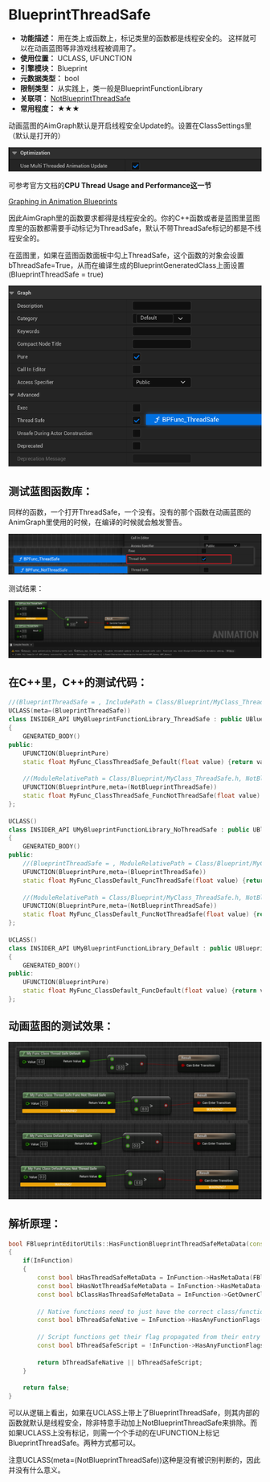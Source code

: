 ﻿# BlueprintThreadSafe

- **功能描述：** 用在类上或函数上，标记类里的函数都是线程安全的。
这样就可以在动画蓝图等非游戏线程被调用了。
- **使用位置：** UCLASS, UFUNCTION
- **引擎模块：** Blueprint
- **元数据类型：** bool
- **限制类型：** 从实践上，类一般是BlueprintFunctionLibrary
- **关联项：** [NotBlueprintThreadSafe](#Meta_Blueprint_NotBlueprintThreadSafe)
- **常用程度：** ★★★

动画蓝图的AimGraph默认是开启线程安全Update的。设置在ClassSettings里（默认是打开的）

![Untitled](Meta_Blueprint_BlueprintThreadSafe_Untitled.png)

可参考官方文档的**CPU Thread Usage and Performance这一节**

[Graphing in Animation Blueprints](https://docs.unrealengine.com/5.3/en-US/graphing-in-animation-blueprints-in-unreal-engine/#cputhreadusageandperformance)

因此AimGraph里的函数要求都得是线程安全的。你的C++函数或者是蓝图里蓝图库里的函数都需要手动标记为ThreadSafe，默认不带ThreadSafe标记的都是不线程安全的。

在蓝图里，如果在蓝图函数面板中勾上ThreadSafe，这个函数的对象会设置bThreadSafe=True，从而在编译生成的BlueprintGeneratedClass上面设置(BlueprintThreadSafe = true)

![Untitled](Meta_Blueprint_BlueprintThreadSafe_Untitled_1.png)

## 测试蓝图函数库：

同样的函数，一个打开ThreadSafe，一个没有。没有的那个函数在动画蓝图的AnimGraph里使用的时候，在编译的时候就会触发警告。

![Untitled](Meta_Blueprint_BlueprintThreadSafe_Untitled_2.png)

测试结果：

![Untitled](Meta_Blueprint_BlueprintThreadSafe_Untitled_3.png)

## 在C++里，C++的测试代码：

```cpp
//(BlueprintThreadSafe = , IncludePath = Class/Blueprint/MyClass_ThreadSafe.h, ModuleRelativePath = Class/Blueprint/MyClass_ThreadSafe.h)
UCLASS(meta=(BlueprintThreadSafe))
class INSIDER_API UMyBlueprintFunctionLibrary_ThreadSafe : public UBlueprintFunctionLibrary
{
	GENERATED_BODY()
public:
	UFUNCTION(BlueprintPure)
	static float MyFunc_ClassThreadSafe_Default(float value) {return value+100;}

	//(ModuleRelativePath = Class/Blueprint/MyClass_ThreadSafe.h, NotBlueprintThreadSafe = )
	UFUNCTION(BlueprintPure,meta=(NotBlueprintThreadSafe))
	static float MyFunc_ClassThreadSafe_FuncNotThreadSafe(float value) {return value+100;}
};

UCLASS()
class INSIDER_API UMyBlueprintFunctionLibrary_NoThreadSafe : public UBlueprintFunctionLibrary
{
	GENERATED_BODY()
public:
	//(BlueprintThreadSafe = , ModuleRelativePath = Class/Blueprint/MyClass_ThreadSafe.h)
	UFUNCTION(BlueprintPure,meta=(BlueprintThreadSafe))
	static float MyFunc_ClassDefault_FuncThreadSafe(float value) {return value+100;}

	//(ModuleRelativePath = Class/Blueprint/MyClass_ThreadSafe.h, NotBlueprintThreadSafe = )
	UFUNCTION(BlueprintPure,meta=(NotBlueprintThreadSafe))
	static float MyFunc_ClassDefault_FuncNotThreadSafe(float value) {return value+100;}
};

UCLASS()
class INSIDER_API UMyBlueprintFunctionLibrary_Default : public UBlueprintFunctionLibrary
{
	GENERATED_BODY()
public:
	UFUNCTION(BlueprintPure)
	static float MyFunc_ClassDefault_FuncDefault(float value) {return value+100;}
};
```

## 动画蓝图的测试效果：

![Untitled](Meta_Blueprint_BlueprintThreadSafe_Untitled_4.png)

## 解析原理：

```cpp
bool FBlueprintEditorUtils::HasFunctionBlueprintThreadSafeMetaData(const UFunction* InFunction)
{
	if(InFunction)
	{
		const bool bHasThreadSafeMetaData = InFunction->HasMetaData(FBlueprintMetadata::MD_ThreadSafe);
		const bool bHasNotThreadSafeMetaData = InFunction->HasMetaData(FBlueprintMetadata::MD_NotThreadSafe);
		const bool bClassHasThreadSafeMetaData = InFunction->GetOwnerClass() && InFunction->GetOwnerClass()->HasMetaData(FBlueprintMetadata::MD_ThreadSafe);

		// Native functions need to just have the correct class/function metadata
		const bool bThreadSafeNative = InFunction->HasAnyFunctionFlags(FUNC_Native) && (bHasThreadSafeMetaData || (bClassHasThreadSafeMetaData && !bHasNotThreadSafeMetaData));

		// Script functions get their flag propagated from their entry point, and dont pay heed to class metadata
		const bool bThreadSafeScript = !InFunction->HasAnyFunctionFlags(FUNC_Native) && bHasThreadSafeMetaData;

		return bThreadSafeNative || bThreadSafeScript;
	}

	return false;
}
```

可以从逻辑上看出，如果在UCLASS上带上了BlueprintThreadSafe，则其内部的函数就默认是线程安全，除非特意手动加上NotBlueprintThreadSafe来排除。而如果UCLASS上没有标记，则需一个个手动的在UFUNCTION上标记BlueprintThreadSafe。两种方式都可以。

注意UCLASS(meta=(NotBlueprintThreadSafe))这种是没有被识别判断的，因此并没有什么意义。